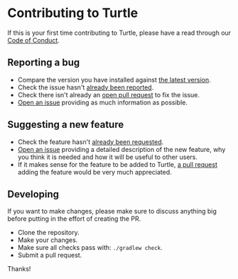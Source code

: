 # Contributing to Turtle

If this is your first time contributing to Turtle, please have a read through our [Code of Conduct](https://github.com/lordcodes/turtle/blob/master/CODE_OF_CONDUCT.md).

## Reporting a bug

* Compare the version you have installed against [the latest version](https://github.com/lordcodes/turtle/releases).
* Check the issue hasn't [already been reported](https://github.com/lordcodes/turtle/issues).
* Check there isn't already an [open pull request](https://github.com/lordcodes/turtle/pulls) to fix the issue.
* [Open an issue](https://github.com/lordcodes/turtle/issues/new/choose) providing as much information as possible.

## Suggesting a new feature

* Check the feature hasn't [already been requested](https://github.com/lordcodes/turtle/issues).
* [Open an issue](https://github.com/lordcodes/turtle/issues/new/choose) providing a detailed description of the new feature, why you think it is needed and how it will be useful to other users.
* If it makes sense for the feature to be added to Turtle, [a pull request](https://github.com/lordcodes/turtle/compare) adding the feature would be very much appreciated.

## Developing

If you want to make changes, please make sure to discuss anything big before putting in the effort of creating the PR.

* Clone the repository.
* Make your changes.
* Make sure all checks pass with: `./gradlew check`.
* Submit a pull request.

Thanks!
